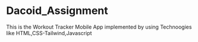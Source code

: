 # Dacoid_Assignment
This is the Workout Tracker Mobile App
implemented by using Technoogies like HTML,CSS-Tailwind,Javascript
